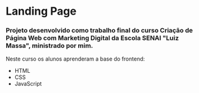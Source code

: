 # Landing Page

### Projeto desenvolvido como trabalho final do curso Criação de Página Web com Marketing Digital da Escola SENAI "Luiz Massa", ministrado por mim.
Neste curso os alunos aprenderam a base do frontend:

* HTML
* CSS
* JavaScript
